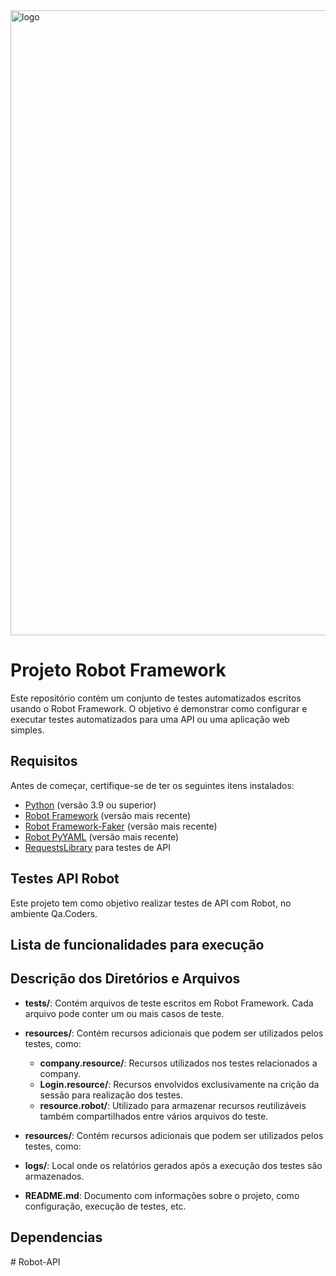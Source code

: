 <img src="https://static.wixstatic.com/media/676771_ff90eb66aa924b0b88cdd4df171f3d85~mv2.png/v1/fill/w_774,h_342,al_c,lg_1,q_85/676771_ff90eb66aa924b0b88cdd4df171f3d85~mv2.png" alt="logo" width="1000" style="display: block; margin-left: auto; margin-right: auto;">


# Projeto Robot Framework

Este repositório contém um conjunto de testes automatizados escritos usando o Robot Framework. O objetivo é demonstrar como configurar e executar testes automatizados para uma API ou uma aplicação web simples.

## Requisitos

Antes de começar, certifique-se de ter os seguintes itens instalados:

- [Python](https://www.python.org/downloads/) (versão 3.9 ou superior)
- [Robot Framework](https://robotframework.org/) (versão mais recente)
- [Robot Framework-Faker](https://pypi.org/project/robotframework-faker/) (versão mais recente)
- [Robot PyYAML](https://pypi.org/project/PyYAML/) (versão mais recente)
- [RequestsLibrary](https://github.com/robotframework/RequestsLibrary) para testes de API

## Testes API Robot
Este projeto tem como objetivo realizar testes de API com Robot, no ambiente Qa.Coders.

## Lista de funcionalidades para execução

## Descrição dos Diretórios e Arquivos

- **tests/**: Contém arquivos de teste escritos em Robot Framework. Cada arquivo pode conter um ou mais casos de teste.

- **resources/**: Contém recursos adicionais que podem ser utilizados pelos testes, como:
    - **company.resource/**: Recursos utilizados nos testes relacionados a company.
  - **Login.resource/**: Recursos envolvidos exclusivamente na crição da sessão para realização dos testes.
  - **resource.robot/**: Utilizado para armazenar recursos reutilizáveis também compartilhados entre vários arquivos do teste.

- **resources/**: Contém recursos adicionais que podem ser utilizados pelos testes, como:

- **logs/**: Local onde os relatórios gerados após a execução dos testes são armazenados.

- **README.md**: Documento com informações sobre o projeto, como configuração, execução de testes, etc.

## Dependencias


#   R o b o t - A P I  
 